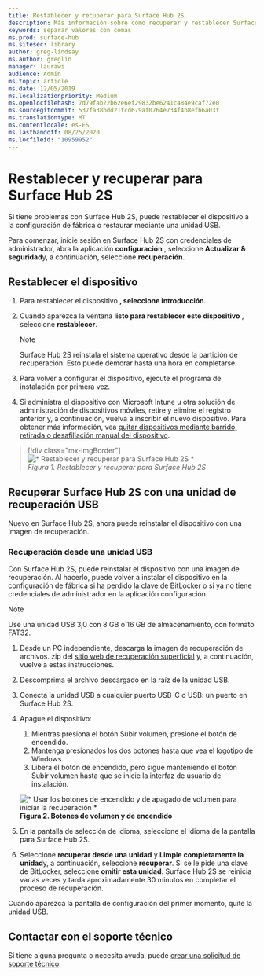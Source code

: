```yaml
---
title: Restablecer y recuperar para Surface Hub 2S
description: Más información sobre cómo recuperar y restablecer Surface Hub 2S.
keywords: separar valores con comas
ms.prod: surface-hub
ms.sitesec: library
author: greg-lindsay
ms.author: greglin
manager: laurawi
audience: Admin
ms.topic: article
ms.date: 12/05/2019
ms.localizationpriority: Medium
ms.openlocfilehash: 7d79fab22b62e6ef29832be6241c484e9caf72e0
ms.sourcegitcommit: 537fa38bdd21fcd679af0764e734f4b8efb6a03f
ms.translationtype: MT
ms.contentlocale: es-ES
ms.lasthandoff: 08/25/2020
ms.locfileid: "10959952"
---
```

# Restablecer y recuperar para Surface Hub 2S

Si tiene problemas con Surface Hub 2S, puede restablecer el dispositivo a la configuración de fábrica o restaurar mediante una unidad USB.

Para comenzar, inicie sesión en Surface Hub 2S con credenciales de administrador, abra la aplicación **configuración** , seleccione **Actualizar & seguridad**y, a continuación, seleccione **recuperación**.

## Restablecer el dispositivo

1. Para restablecer el dispositivo **, seleccione introducción**.

2. Cuando aparezca la ventana **listo para restablecer este dispositivo** , seleccione **restablecer**. 
  
   > [!NOTE]
   > Surface Hub 2S reinstala el sistema operativo desde la partición de recuperación. Esto puede demorar hasta una hora en completarse.
  
3. Para volver a configurar el dispositivo, ejecute el programa de instalación por primera vez.

4. Si administra el dispositivo con Microsoft Intune u otra solución de administración de dispositivos móviles, retire y elimine el registro anterior y, a continuación, vuelva a inscribir el nuevo dispositivo. Para obtener más información, vea [quitar dispositivos mediante barrido, retirada o desafiliación manual del dispositivo](https://docs.microsoft.com/intune/devices-wipe).

> [!div class="mx-imgBorder"]
> ![* Restablecer y recuperar para Surface Hub 2S *](images/sh2-reset.png)
<br/>*Figura 1. Restablecer y recuperar para Surface Hub 2S* 

## Recuperar Surface Hub 2S con una unidad de recuperación USB

Nuevo en Surface Hub 2S, ahora puede reinstalar el dispositivo con una imagen de recuperación.

### Recuperación desde una unidad USB

Con Surface Hub 2S, puede reinstalar el dispositivo con una imagen de recuperación. Al hacerlo, puede volver a instalar el dispositivo en la configuración de fábrica si ha perdido la clave de BitLocker o si ya no tiene credenciales de administrador en la aplicación configuración.

>[!NOTE]
>Use una unidad USB 3,0 con 8 GB o 16 GB de almacenamiento, con formato FAT32.

1. Desde un PC independiente, descarga la imagen de recuperación de archivos. zip del [sitio web de recuperación superficial](https://support.microsoft.com/surfacerecoveryimage?devicetype=surfacehub2s) y, a continuación, vuelve a estas instrucciones. 

1. Descomprima el archivo descargado en la raíz de la unidad USB.  

1. Conecta la unidad USB a cualquier puerto USB-C o USB: un puerto en Surface Hub 2S.

1. Apague el dispositivo:

   1. Mientras presiona el botón Subir volumen, presione el botón de encendido.
   1. Mantenga presionados los dos botones hasta que vea el logotipo de Windows.
   1. Libera el botón de encendido, pero sigue manteniendo el botón Subir volumen hasta que se inicie la interfaz de usuario de instalación.

   ![* Usar los botones de encendido y de apagado de volumen para iniciar la recuperación *](images/sh2-keypad.png) <br>
   **Figura 2. Botones de volumen y de encendido**

1. En la pantalla de selección de idioma, seleccione el idioma de la pantalla para Surface Hub 2S.

1. Seleccione **recuperar desde una unidad** y **Limpie completamente la unidad**y, a continuación, seleccione **recuperar**. Si se le pide una clave de BitLocker, seleccione **omitir esta unidad**. Surface Hub 2S se reinicia varias veces y tarda aproximadamente 30 minutos en completar el proceso de recuperación.

Cuando aparezca la pantalla de configuración del primer momento, quite la unidad USB.

## Contactar con el soporte técnico

Si tiene alguna pregunta o necesita ayuda, puede [crear una solicitud de soporte técnico](https://support.microsoft.com/supportforbusiness/productselection).
